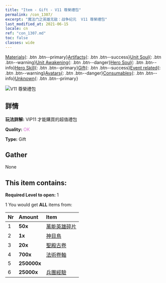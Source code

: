 ```yaml
---
title: "Item - Gift - V11 尊榮禮包"
permalink: /con_1307/
excerpt: "魔法门之英雄无敌：战争纪元  V11 尊榮禮包"
last_modified_at: 2021-06-15
locale: cn
ref: "con_1307.md"
toc: false
classes: wide
---
```

 [Materials](/ItemsCN/){: .btn .btn--primary}[Artifacts](/ItemsCN/Artifacts/){: .btn .btn--success}[Unit Soul](/ItemsCN/UnitSoul/){: .btn .btn--warning}[Unit Awakening](/ItemsCN/UnitAwakening/){: .btn .btn--danger}[Hero Soul](/ItemsCN/HeroSoul/){: .btn .btn--info}[Hero Skill](/ItemsCN/HeroSkill/){: .btn .btn--primary}[Gift](/ItemsCN/Gift/){: .btn .btn--success}[Event related](/ItemsCN/Events/){: .btn .btn--warning}[Avatars](/ItemsCN/Avatars/){: .btn .btn--danger}[Consumables](/ItemsCN/Consumables/){: .btn .btn--info}[Unknown](/ItemsCN/Unknown/){: .btn .btn--primary}

 ![V11 尊榮禮包](/images/t/i_905011.png)

## 詳情
 **玩法詳解:** VIP11 才能購買的超值禮包

 **Quality:** <span style="color: #DA70D6">OK</span>

 **Type:** Gift

## Gather

  None

## This item contains:

 **Required Level to open:** 1

 1 You would get **ALL** items  from:

  | Nr | Amount |     Item    |
  |:---|:-------|:------------|
  | 1 |  **50x** | [萬能英雄碎片](/cn/Items/her_358/) |  | 
  | 2 |  **1x** | [神目鳥](/cn/Items/art_132/) |  | 
  | 3 |  **20x** | [聖殿古卷](/cn/Items/con_697/) |  | 
  | 4 |  **700x** | [法術卷軸](/cn/Items/con_694/) |  | 
  | 5 |  **250000x** | <i class="fas fa-coins"/> |  | 
  | 6 |  **25000x** | [兵團經驗](/cn/Items/con_902/) |  | 
